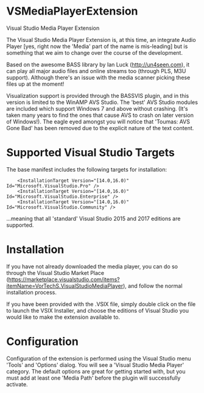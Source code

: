 # VSMediaPlayerExtension
Visual Studio Media Player Extension

The Visual Studio Media Player Extension is, at this time, an integrate Audio Player [yes, right now the 'Media' part of the name is mis-leading] but is something that we aim to change over the course of the development.

Based on the awesome BASS library by Ian Luck (http://un4seen.com), it can play all major audio files and online streams too (through PLS, M3U support).  Although there's an issue with the media scanner picking these files up at the moment!

Visualization support is provided through the BASSVIS plugin, and in this version is limited to the WinAMP AVS Studio.  The 'best' AVS Studio modules are included which support Windows 7 and above without crashing.  (It's taken many years to find the ones that cause AVS to crash on later version of Windows!).  The eagle eyed amongst you will notice that 'Toumas: AVS Gone Bad' has been removed due to the explicit nature of the text content.

Supported Visual Studio Targets
===============================

The base manifest includes the following targets for installation:

        <InstallationTarget Version="[14.0,16.0)" Id="Microsoft.VisualStudio.Pro" />
        <InstallationTarget Version="[14.0,16.0)" Id="Microsoft.VisualStudio.Enterprise" />
        <InstallationTarget Version="[14.0,16.0)" Id="Microsoft.VisualStudio.Community" />

...meaning that all 'standard' Visual Studio 2015 and 2017 editions are supported.

Installation
============

If you have not already downloaded the media player, you can do so through the Visual Studio Market Place (https://marketplace.visualstudio.com/items?itemName=VorTechS.VisualStudioMediaPlayer), and follow the normal installation process.

If you have been provided with the .VSIX file, simply double click on the file to launch the VSIX Installer, and choose the editions of Visual Studio you would like to make the extension available to.

Configuration
=============

Configuration of the extension is performed using the Visual Studio menu 'Tools' and 'Options' dialog.  You will see a 'Visual Studio Media Player' category.  The default options are great for getting started with, but you must add at least one 'Media Path' before the plugin will successfully activate.
